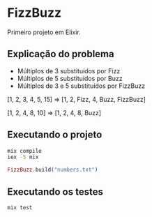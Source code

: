 # FizzBuzz

Primeiro projeto em Elixir.

## Explicação do problema

- Múltiplos de 3 substituídos por Fizz
- Múltiplos de 5 substituídos por Buzz
- Múltiplos de 3 e 5 substituídos por FizzBuzz

[1, 2, 3, 4, 5, 15] => [1, 2, Fizz, 4, Buzz, FizzBuzz]

[1, 2, 4, 8, 10] => [1, 2, 4, 8, Buzz]

## Executando o projeto

```bash
mix compile
iex -S mix
```

```elixir
FizzBuzz.build("numbers.txt")
```

## Executando os testes

```bash
mix test
```
